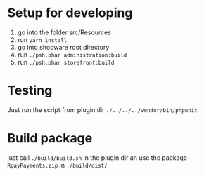 # Setup for developing

1. go into the folder src/Resources
2. run `yarn install`
3. go into shopware root directory
4. run `./psh.phar administration:build`
5. run `./psh.phar storefront:build`

# Testing
Just run the script from plugin dir
`./../../../vendor/bin/phpunit`

# Build package
just call `./build/build.sh` in the plugin dir an use the package `RpayPayments.zip` in `./build/dist/`
